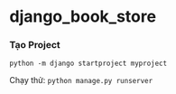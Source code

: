 # django_book_store

### Tạo Project
```python -m django startproject myproject```

Chạy thử:
```python manage.py runserver```

